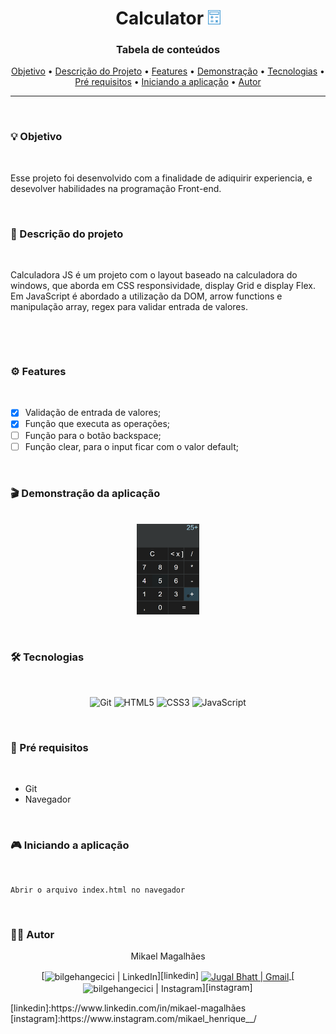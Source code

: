 <div>
<h1 align="center">Calculator 
 <img  src="project/img/iconcalc.png" width="20" heigth="20">
</h1>

<h3 align="center">Tabela de conteúdos</h3>

 <p align="center">
 <a href="#objetivo">Objetivo</a> •
 <a href="#desc">Descrição do Projeto</a> • 
 <a href="#features">Features</a> •  
 <a href="#demonstracao">Demonstração</a> •
 <a href="#tecnologias">Tecnologias</a> • 
 <a href="#requisitos">Pré requisitos</a> • 
 <a href="#init">Iniciando a aplicação</a> • 
 <a href="#autor">Autor</a>
</p>
  
---

<br/>

<a id="objetivo"></a>

### 💡 Objetivo

<br/>
<p>Esse projeto foi desenvolvido com a finalidade de adiquirir experiencia, e desevolver habilidades na programação Front-end.</p><br/>

<a id="desc"></a>

### 📝 Descrição do projeto

<br/>
<p> 
  Calculadora JS é um projeto com o layout baseado na calculadora do windows, que aborda em CSS responsividade, display Grid e display Flex. Em JavaScript é abordado a utilização da DOM, arrow functions e manipulação array, regex para validar entrada de valores.
</p><br/>

<a id="features"></a></br>

### ⚙ Features

</br>

- [x] Validação de entrada de valores;
- [x] Função que executa as operações;
- [ ] Função para o botão backspace;
- [ ] Função clear, para o input ficar com o valor default;

</br>

<a id="demonstracao"></a>

### 🎬 Demonstração da aplicação

<br/>
<div align="center">
 <img  src="project/img/gif.gif" width="100" heigth="100">
 </div>

<a id="tecnologias"></a><br/>

### 🛠 Tecnologias

<br/>
<div align="center">

![Git](https://img.shields.io/badge/-Git-%23F05032?style=flat-square&logo=git&logoColor=%23ffffff)
![HTML5](https://img.shields.io/badge/-HTML5-orange?style=flat-square&logo=html5&logoColor=%23ffffff)
![CSS3](https://img.shields.io/badge/-CSS-blue?style=flat-square&logo=css3)
![JavaScript](https://img.shields.io/badge/-JavaScript-yellow?style=flat-square&logo=javascript&logoColor=%23ffffff)

</div>
<a id="requisitos"></a><br/>

### 📎 Pré requisitos

<br/>

- Git
- Navegador

<a id="init"></a><br/>

### 🎮 Iniciando a aplicação

<br/>

```
Abrir o arquivo index.html no navegador
```

<a id="autor"></a><br/>

### 🙋‍♂️ Autor

<p align="center">Mikael Magalhães</p>

<div align="center">

[<img align="center" alt="bilgehangecici  | LinkedIn" width="35px" src="https://i.pinimg.com/originals/de/b4/6f/deb46f02a59e3b3a2aa58fac16290d63.gif" link=https://https://www.linkedin.com/in/mikael-magalhães-207842173 target="_blank"/>][linkedin]
<a href="mailto:mikael.omagalhaes@gmail.com">
<img align="center" alt="Jugal Bhatt | Gmail" width="34px" src="https://github.com/TheDudeThatCode/TheDudeThatCode/blob/master/Assets/Gmail.svg" />
</a>
[<img align="center" alt="bilgehangecici | Instagram" width="35px" src="https://thumbs.gfycat.com/OrnateOrneryFoal-max-1mb.gif" target="_blank" />][instagram]
</div>
[linkedin]:https://www.linkedin.com/in/mikael-magalhães
[instagram]:https://www.instagram.com/mikael_henrique__/

